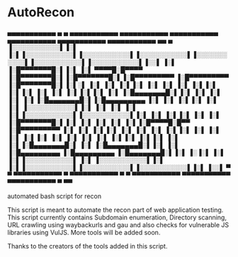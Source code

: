 # AutoRecon
 ▄▄▄▄▄▄▄▄▄▄▄  ▄         ▄  ▄▄▄▄▄▄▄▄▄▄▄  ▄▄▄▄▄▄▄▄▄▄▄  ▄▄▄▄▄▄▄▄▄▄▄  ▄▄▄▄▄▄▄▄▄▄▄  ▄▄▄▄▄▄▄▄▄▄▄  ▄▄▄▄▄▄▄▄▄▄▄  ▄▄        ▄ 
▐░░░░░░░░░░░▌▐░▌       ▐░▌▐░░░░░░░░░░░▌▐░░░░░░░░░░░▌▐░░░░░░░░░░░▌▐░░░░░░░░░░░▌▐░░░░░░░░░░░▌▐░░░░░░░░░░░▌▐░░▌      ▐░▌
▐░█▀▀▀▀▀▀▀█░▌▐░▌       ▐░▌ ▀▀▀▀█░█▀▀▀▀ ▐░█▀▀▀▀▀▀▀█░▌▐░█▀▀▀▀▀▀▀█░▌▐░█▀▀▀▀▀▀▀▀▀ ▐░█▀▀▀▀▀▀▀▀▀ ▐░█▀▀▀▀▀▀▀█░▌▐░▌░▌     ▐░▌
▐░▌       ▐░▌▐░▌       ▐░▌     ▐░▌     ▐░▌       ▐░▌▐░▌       ▐░▌▐░▌          ▐░▌          ▐░▌       ▐░▌▐░▌▐░▌    ▐░▌
▐░█▄▄▄▄▄▄▄█░▌▐░▌       ▐░▌     ▐░▌     ▐░▌       ▐░▌▐░█▄▄▄▄▄▄▄█░▌▐░█▄▄▄▄▄▄▄▄▄ ▐░▌          ▐░▌       ▐░▌▐░▌ ▐░▌   ▐░▌
▐░░░░░░░░░░░▌▐░▌       ▐░▌     ▐░▌     ▐░▌       ▐░▌▐░░░░░░░░░░░▌▐░░░░░░░░░░░▌▐░▌          ▐░▌       ▐░▌▐░▌  ▐░▌  ▐░▌
▐░█▀▀▀▀▀▀▀█░▌▐░▌       ▐░▌     ▐░▌     ▐░▌       ▐░▌▐░█▀▀▀▀█░█▀▀ ▐░█▀▀▀▀▀▀▀▀▀ ▐░▌          ▐░▌       ▐░▌▐░▌   ▐░▌ ▐░▌
▐░▌       ▐░▌▐░▌       ▐░▌     ▐░▌     ▐░▌       ▐░▌▐░▌     ▐░▌  ▐░▌          ▐░▌          ▐░▌       ▐░▌▐░▌    ▐░▌▐░▌
▐░▌       ▐░▌▐░█▄▄▄▄▄▄▄█░▌     ▐░▌     ▐░█▄▄▄▄▄▄▄█░▌▐░▌      ▐░▌ ▐░█▄▄▄▄▄▄▄▄▄ ▐░█▄▄▄▄▄▄▄▄▄ ▐░█▄▄▄▄▄▄▄█░▌▐░▌     ▐░▐░▌
▐░▌       ▐░▌▐░░░░░░░░░░░▌     ▐░▌     ▐░░░░░░░░░░░▌▐░▌       ▐░▌▐░░░░░░░░░░░▌▐░░░░░░░░░░░▌▐░░░░░░░░░░░▌▐░▌      ▐░░▌
 ▀         ▀  ▀▀▀▀▀▀▀▀▀▀▀       ▀       ▀▀▀▀▀▀▀▀▀▀▀  ▀         ▀  ▀▀▀▀▀▀▀▀▀▀▀  ▀▀▀▀▀▀▀▀▀▀▀  ▀▀▀▀▀▀▀▀▀▀▀  ▀        ▀▀ 
                                                                                                                     
automated bash script for recon

This script is meant to automate the recon part of web application testing. This script currently contains Subdomain enumeration, Directory scanning, URL crawling using waybackurls and gau and also checks for vulnerable JS libraries using VulJS. More tools will be added soon.

Thanks to the creators of the tools added in this script.
